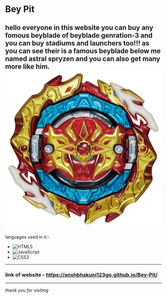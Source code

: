 # Bey Pit
**hello everyone in this website you can buy any fomous beyblade of beyblade genration-3 and you can buy stadiums and launchers too!!!
as you can see their is a famous beyblade below me named astral spryzen and you can also get many more like him.**
![alt text](astral.webp)
---
languages used in it:-
- ![HTML5](https://img.shields.io/badge/html5-%23E34F26.svg?style=for-the-badge&logo=html5&logoColor=white)
- ![JavaScript](https://img.shields.io/badge/javascript-%23323330.svg?style=for-the-badge&logo=javascript&logoColor=%23F7DF1E)
- ![CSS3](https://img.shields.io/badge/css3-%231572B6.svg?style=for-the-badge&logo=css3&logoColor=white)
---

### link of website - https://anshbhakuni123go.github.io/Bey-Pit/
---
*thank you for visiting*
